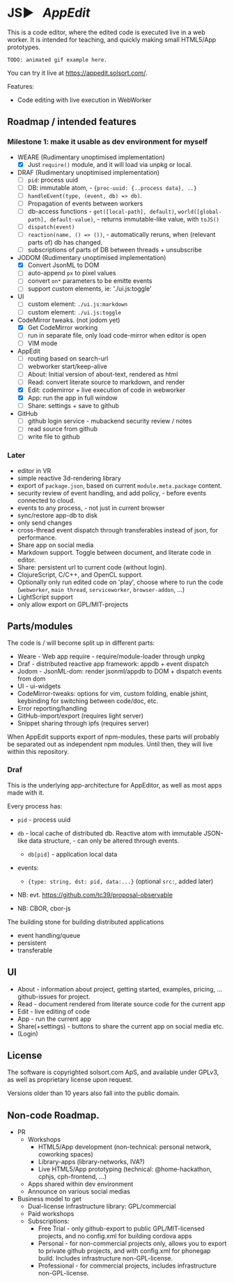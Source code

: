 # JS▶ &nbsp; _AppEdit_

This is a code editor, where the edited code is executed live in a web worker. It is intended for teaching, and quickly making small HTML5/App prototypes.

    TODO: animated gif example here.

You can try it live at https://appedit.solsort.com/.

Features:

- Code editing with live execution in WebWorker


## Roadmap / intended features

### Milestone 1: make it usable as dev environment for myself

- WEARE (Rudimentary unoptimised implementation)
  - [x] Just `require()` module, and it will load via unpkg or local.
- DRAF (Rudimentary unoptimised implementation)
  - [ ] `pid`: process uuid
  - [ ] DB: immutable atom, - `{proc-uuid: {..process data}, ..}`
  - [ ] `handleEvent(type, (event, db) => db)`.
  - [ ] Propagation of events between workers
  - [ ] db-access functions - `get([local-path], default)`, `world([global-path], default-value)`, - returns immutable-like value, with `toJS()`
  - [ ] `dispatch(event)`
  - [ ] `reaction(name, () => ())`, - automatically reruns, when (relevant parts of) db has changed.
  - [ ] subscriptions of parts of DB between threads + unsubscribe
- JODOM (Rudimentary unoptimised implementation)
  - [x] Convert JsonML to DOM
  - [ ] auto-append `px` to pixel values
  - [ ] convert `on*` parameters to be emitte events
  - [ ] support custom elements, ie: './ui.js:toggle'
- UI
  - [ ] custom element: `./ui.js:markdown`
  - [ ] custom element: `./ui.js:toggle`
- CodeMirror tweaks. (not jodom yet)
  - [x] Get CodeMirror working
  - [ ] run in separate file, only load code-mirror when editor is open
  - [ ] VIM mode
- AppEdit
  - [ ] routing based on search-url
  - [ ] webworker start/keep-alive
  - [ ] About: Initial version of about-text, rendered as html
  - [ ] Read: convert literate source to markdown, and render
  - [x] Edit: codemirror + live execution of code in webworker
  - [x] App: run the app in full window
  - [ ] Share: settings + save to github
- GitHub 
  - [ ] github login service - mubackend security review / notes
  - [ ] read source from github
  - [ ] write file to github

### Later

- editor in VR
- simple reactive 3d-rendering library
- export of `package.json`, based on current `module.meta.package` content.
- security review of event handling, and add policy, - before events connected to cloud.
- events to any process, - not just in current browser
- sync/restore app-db to disk
- only send changes
- cross-thread event dispatch through transferables instead of json, for performance.
- Share app on social media
- Markdown support. Toggle between document, and literate code in editor.
- Share: persistent url to current code (without login).
- ClojureScript, C/C++, and OpenCL support.
- Optionally only run edited code on 'play', choose where to run the code (`webworker`, `main thread`, `serviceworker`, `browser-addon`, ...)
- LightScript support
- only allow export on GPL/MIT-projects


## Parts/modules

The code is / will become split up in different parts:

- Weare - Web app require - require/module-loader through unpkg
- Draf - distributed reactive app framework: appdb + event dispatch
- Jodom - JsonML-dom: render jsonml/appdb to DOM + dispatch events from dom
- UI - ui-widgets
- CodeMirror-tweaks: options for vim, custom folding, enable jshint, keybinding for switching between code/doc, etc.
- Error reporting/handling
- GitHub-import/export (requires light server)
- Snippet sharing through ipfs (requires server)

When AppEdit supports export of npm-modules, these parts will probably be separated out as independent npm modules. Until then, they will live within this repository.

### Draf

This is the underlying app-architecture for AppEditor, as well as most apps made with it.

Every process has:

- `pid` - process uuid
- `db` - local cache of distributed db. Reactive atom with immutable JSON-like data structure, - can only be altered through events.
  - `db[pid]` - application local data
- events:
  - `{type: string, dst: pid, data:...}` (optional `src:`, added later)


- NB: evt. https://github.com/tc39/proposal-observable
- NB: CBOR, cbor-js

The building stone for building distributed applications

- event handling/queue
- persistent
- transferable

## UI

- About - information about project, getting started, examples, pricing, ... github-issues for project.
- Read - document rendered from literate source code for the current app
- Edit - live editing of code
- App - run the current app
- Share(+settings) - buttons to share the current app on social media etc.
- (Login)

## License

The software is copyrighted solsort.com ApS, and available under GPLv3, as well as proprietary license upon request.

Versions older than 10 years also fall into the public domain.

## Non-code Roadmap.


- PR
  - Workshops
    - HTML5/App development (non-technical: personal network, coworking spaces)
    - Library-apps (library-networks, IVA?)
    - Live HTML5/App prototyping (technical: @home-hackathon, cphjs, cph-frontend, ...)
  - Apps shared within dev environment
  - Announce on various social medias
- Business model to get 
  - Dual-license infrastructure library: GPL/commercial
  - Paid workshops
  - Subscriptions:
    - Free Trial - only github-export to public GPL/MIT-licensed projects, and no config.xml for building cordova apps
    - Personal - for non-commercial projects only, allows you to export to private github projects, and with config.xml for phonegap build. Includes infrastructure non-GPL-license.
    - Professional - for commercial projects, includes infrastructure non-GPL-license.


